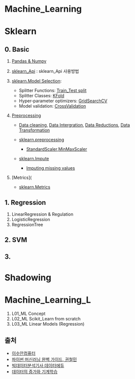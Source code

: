# Machine_Learning

# Sklearn

## 0. Basic
1. [Pandas & Numpy](https://github.com/SeWonKwon/Pandas-Numpy)

2. [sklearn_Api](https://github.com/SeWonKwon/Machine_Learning/blob/main/Machine_Learning_L/L02_ML%20Scikit_Learn%20from%20scratch.ipynb) : sklearn_Api 사용방법

3. [sklearn.Model Selection](https://scikit-learn.org/stable/modules/classes.html#module-sklearn.model_selection): 
    - Splitter Functions: [Train_Test split](https://github.com/SeWonKwon/Machine_Learning/blob/main/Machine_Learning_L/L02_ML%20Scikit_Learn%20from%20scratch.ipynb)
    - Splitter Classes: [KFold]()
    - Hyper-parameter optimizers: [GridSearchCV](https://github.com/SeWonKwon/Machine_Learning/blob/main/Machine_Learning_L/L02_ML%20Scikit_Learn%20from%20scratch.ipynb)
    - Model validation: [CrossValidation](https://github.com/SeWonKwon/Machine_Learning/blob/main/Machine_Learning_L/L02_ML%20Scikit_Learn%20from%20scratch.ipynb)


5. [Preprocessing](https://github.com/SeWonKwon/Data_Analysis/blob/main/Data_Analysis_L/L02_Data%20Preprocessing%2C%20Quality%2C%20Techinques.ipynb) 
    - [Data cleaning](https://github.com/SeWonKwon/Data_Analysis/blob/main/Data_Analysis_L/L03_Data%20Cleaning.ipynb), [Data Intergration](https://github.com/SeWonKwon/Data_Analysis/blob/main/Data_Analysis_L/L04_Data%20intergration.ipynb), [Data Reductions](https://github.com/SeWonKwon/Data_Analysis/blob/main/Data_Analysis_L/L05_Data%20Reduction.ipynb), [Data Transformation](https://github.com/SeWonKwon/Data_Analysis/blob/main/Data_Analysis_L/L06_Data%20Transformation.ipynb) 
    - [sklearn.preprocessing](https://scikit-learn.org/stable/modules/preprocessing.html#)
        - [StandardScaler,MinMaxScaler](https://github.com/SeWonKwon/Machine_Learning/blob/main/Machine_Learning_L/L02_ML%20Scikit_Learn%20from%20scratch.ipynb)

    - [sklearn.Impute](https://scikit-learn.org/stable/modules/impute.html#)
        - [Imputing missing values]()
7. [Metrics](
    - [sklearn.Metrics](https://scikit-learn.org/stable/modules/classes.html?highlight=metrics#module-sklearn.metrics)

## 1. Regression
1. LinearRegression & Regulation
2. LogisticRegression
3. RegressionTree

## 2. SVM

## 3. 





# Shadowing

# Machine_Learning_L

1. L01_ML Concept
2. L02_ML Scikit_Learn from scratch
3. L03_ML Linear Models (Regression)

## 출처

* [이수안컴퓨터](https://www.youtube.com/playlist?list=PL7ZVZgsnLwEEd3-h-jySLz4wT154r7VVr)
* [파이썬 머신러닝 완벽 가이드, 권철민](http://book.interpark.com/product/BookDisplay.do?_method=detail&sc.prdNo=328045193&gclid=CjwKCAjwrPCGBhALEiwAUl9X0xLhnkBbNO07CZl6KsRa9V6i1-tAr-SubjZxrGN-XdVNGCVlGyGk8hoCBVoQAvD_BwE)
* [빅데이터분석기사,데이터에듀](http://book.interpark.com/product/BookDisplay.do?_method=detail&sc.shopNo=0000400000&sc.prdNo=347491830&sc.saNo=003002001&bid1=search&bid2=product&bid3=title&bid4=001)
* [데이터의 증가와 기계학습](https://cafe.daum.net/oracleoracle)
